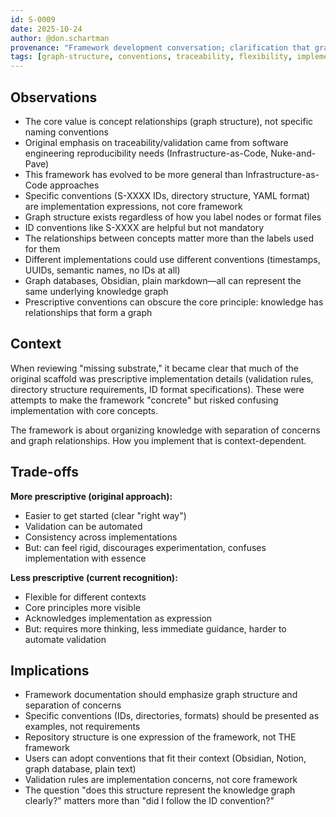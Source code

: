 ```yaml
---
id: S-0009
date: 2025-10-24
author: @don.schartman
provenance: "Framework development conversation; clarification that graph structure is core, not specific conventions"
tags: [graph-structure, conventions, traceability, flexibility, implementation]
---
```


## Observations

- The core value is concept relationships (graph structure), not specific naming conventions
- Original emphasis on traceability/validation came from software engineering reproducibility needs (Infrastructure-as-Code, Nuke-and-Pave)
- This framework has evolved to be more general than Infrastructure-as-Code approaches
- Specific conventions (S-XXXX IDs, directory structure, YAML format) are implementation expressions, not core framework
- Graph structure exists regardless of how you label nodes or format files
- ID conventions like S-XXXX are helpful but not mandatory
- The relationships between concepts matter more than the labels used for them
- Different implementations could use different conventions (timestamps, UUIDs, semantic names, no IDs at all)
- Graph databases, Obsidian, plain markdown—all can represent the same underlying knowledge graph
- Prescriptive conventions can obscure the core principle: knowledge has relationships that form a graph

## Context

When reviewing "missing substrate," it became clear that much of the original scaffold was prescriptive implementation details (validation rules, directory structure requirements, ID format specifications). These were attempts to make the framework "concrete" but risked confusing implementation with core concepts.

The framework is about organizing knowledge with separation of concerns and graph relationships. How you implement that is context-dependent.

## Trade-offs

**More prescriptive (original approach):**
- Easier to get started (clear "right way")
- Validation can be automated
- Consistency across implementations
- But: can feel rigid, discourages experimentation, confuses implementation with essence

**Less prescriptive (current recognition):**
- Flexible for different contexts
- Core principles more visible
- Acknowledges implementation as expression
- But: requires more thinking, less immediate guidance, harder to automate validation

## Implications

- Framework documentation should emphasize graph structure and separation of concerns
- Specific conventions (IDs, directories, formats) should be presented as examples, not requirements
- Repository structure is one expression of the framework, not THE framework
- Users can adopt conventions that fit their context (Obsidian, Notion, graph database, plain text)
- Validation rules are implementation concerns, not core framework
- The question "does this structure represent the knowledge graph clearly?" matters more than "did I follow the ID convention?"
